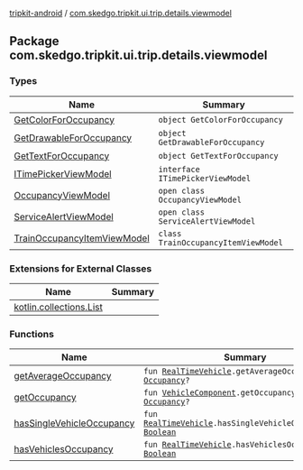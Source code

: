 [tripkit-android](../index.md) / [com.skedgo.tripkit.ui.trip.details.viewmodel](./index.md)

## Package com.skedgo.tripkit.ui.trip.details.viewmodel

### Types

| Name | Summary |
|---|---|
| [GetColorForOccupancy](-get-color-for-occupancy/index.md) | `object GetColorForOccupancy` |
| [GetDrawableForOccupancy](-get-drawable-for-occupancy/index.md) | `object GetDrawableForOccupancy` |
| [GetTextForOccupancy](-get-text-for-occupancy/index.md) | `object GetTextForOccupancy` |
| [ITimePickerViewModel](-i-time-picker-view-model/index.md) | `interface ITimePickerViewModel` |
| [OccupancyViewModel](-occupancy-view-model/index.md) | `open class OccupancyViewModel` |
| [ServiceAlertViewModel](-service-alert-view-model/index.md) | `open class ServiceAlertViewModel` |
| [TrainOccupancyItemViewModel](-train-occupancy-item-view-model/index.md) | `class TrainOccupancyItemViewModel` |

### Extensions for External Classes

| Name | Summary |
|---|---|
| [kotlin.collections.List](kotlin.collections.-list/index.md) |  |

### Functions

| Name | Summary |
|---|---|
| [getAverageOccupancy](get-average-occupancy.md) | `fun `[`RealTimeVehicle`](../com.skedgo.tripkit.routing/-real-time-vehicle/index.md)`.getAverageOccupancy(): `[`Occupancy`](../com.skedgo.tripkit.routing/-occupancy/index.md)`?` |
| [getOccupancy](get-occupancy.md) | `fun `[`VehicleComponent`](../com.skedgo.tripkit.routing/-vehicle-component/index.md)`.getOccupancy(): `[`Occupancy`](../com.skedgo.tripkit.routing/-occupancy/index.md)`?` |
| [hasSingleVehicleOccupancy](has-single-vehicle-occupancy.md) | `fun `[`RealTimeVehicle`](../com.skedgo.tripkit.routing/-real-time-vehicle/index.md)`.hasSingleVehicleOccupancy(): `[`Boolean`](https://kotlinlang.org/api/latest/jvm/stdlib/kotlin/-boolean/index.html) |
| [hasVehiclesOccupancy](has-vehicles-occupancy.md) | `fun `[`RealTimeVehicle`](../com.skedgo.tripkit.routing/-real-time-vehicle/index.md)`.hasVehiclesOccupancy(): `[`Boolean`](https://kotlinlang.org/api/latest/jvm/stdlib/kotlin/-boolean/index.html) |
